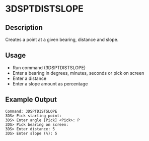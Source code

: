 # 3DSPTDISTSLOPE

## Description

Creates a point at a given bearing, distance and slope.

## Usage

* Run command (3DSPTDISTSLOPE)
* Enter a bearing in degrees, minutes, seconds or pick on screen
* Enter a distance
* Enter a slope amount as percentage

## Example Output
```
Command: 3DSPTDISTSLOPE
3DS> Pick starting point:
3DS> Enter angle [Pick] <Pick>: P
3DS> Pick bearing on screen:
3DS> Enter distance: 5
3DS> Enter slope (%): 5
```
